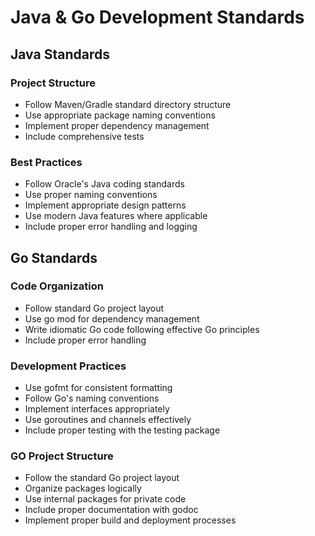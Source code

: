 # Java & Go Development Standards

## Java Standards

### Project Structure

- Follow Maven/Gradle standard directory structure
- Use appropriate package naming conventions
- Implement proper dependency management
- Include comprehensive tests

### Best Practices

- Follow Oracle's Java coding standards
- Use proper naming conventions
- Implement appropriate design patterns
- Use modern Java features where applicable
- Include proper error handling and logging

## Go Standards

### Code Organization

- Follow standard Go project layout
- Use go mod for dependency management
- Write idiomatic Go code following effective Go principles
- Include proper error handling

### Development Practices

- Use gofmt for consistent formatting
- Follow Go's naming conventions
- Implement interfaces appropriately
- Use goroutines and channels effectively
- Include proper testing with the testing package

### GO Project Structure

- Follow the standard Go project layout
- Organize packages logically
- Use internal packages for private code
- Include proper documentation with godoc
- Implement proper build and deployment processes

